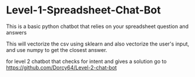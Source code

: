 # Level-1-Spreadsheet-Chat-Bot
This is a basic python chatbot that relies on your spreadsheet question and answers

This will vectorize the csv using sklearn and also vectorize the user's input, and use numpy to get the closest answer.

for level 2 chatbot that checks for intent and gives a solution go to https://github.com/Dorcy64/Level-2-chat-bot
